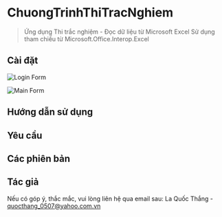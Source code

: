 # ChuongTrinhThiTracNghiem
> Ứng dụng Thi trắc nghiệm - Đọc dữ liệu từ Microsoft Excel
Sử dụng tham chiếu từ Microsoft.Office.Interop.Excel

## Cài đặt

![Login Form](Capture-1.jpg?raw=true "Login Form")

![Main Form](Capture-2.jpg?raw=true "Main Form")

## Hướng dẫn sử dụng

## Yêu cầu

## Các phiên bản

## Tác giả

Nếu có góp ý, thắc mắc, vui lòng liên hệ qua email sau:
La Quốc Thắng - quocthang_0507@yahoo.com.vn